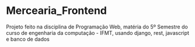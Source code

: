 # Mercearia_Frontend
Projeto feito na disciplina de Programação Web, matéria do 5º Semestre do curso de engenharia da computação - IFMT, usando django, rest, javascript e banco de dados
